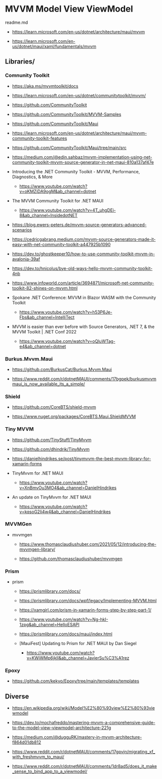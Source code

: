 # MVVM Model View ViewModel

readme.md

*   https://learn.microsoft.com/en-us/dotnet/architecture/maui/mvvm

*   https://learn.microsoft.com/en-us/dotnet/maui/xaml/fundamentals/mvvm

## Libraries/

### Comnunity Toolkit

*   https://aka.ms/mvvmtoolkit/docs

*   https://learn.microsoft.com/en-us/dotnet/communitytoolkit/mvvm/

*   https://github.com/CommunityToolkit

*   https://github.com/CommunityToolkit/MVVM-Samples

*   https://github.com/CommunityToolkit/Maui

*   https://learn.microsoft.com/en-us/dotnet/architecture/maui/mvvm-community-toolkit-features

*   https://github.com/CommunityToolkit/Maui/tree/main/src

*   https://medium.com/@edin.sahbaz/mvvm-implementation-using-net-community-toolkit-mvvm-source-generator-in-net-maui-810a137af47e

*   Introducing the .NET Community Toolkit - MVVM, Performance, Diagnostics, & More

    *   https://www.youtube.com/watch?v=oKMZiDA9ogM&ab_channel=dotnet

*   The MVVM Community Toolkit for .NET MAUI

    *   https://www.youtube.com/watch?v=4T_uhgDEi-8&ab_channel=InsidedotNET

*   https://blog.ewers-peters.de/mvvm-source-generators-advanced-scenarios

*   https://cedricgabrang.medium.com/mvvm-source-generators-made-it-easy-with-net-community-toolkit-a447925b1090

*   https://dev.to/ghostkeeper10/how-to-use-community-toolkit-mvvm-in-avalonia-39af

*   https://dev.to/hnicolus/bye-old-ways-hello-mvvm-community-toolkit-4nb

*   https://www.infoworld.com/article/3694871/microsoft-net-community-toolkit-82-shines-on-mvvm.html

*   Spokane .NET Conference: MVVM in Blazor WASM with the Community Toolkit

    *   https://www.youtube.com/watch?v=h53P6Je-Fbs&ab_channel=IntelliTect

*   MVVM is easier than ever before with Source Generators, .NET 7, & the MVVM Toolkit | .NET Conf 2022

    *   https://www.youtube.com/watch?v=oQluWTag-e4&ab_channel=dotnet

### Burkus.Mvvm.Maui

*   https://github.com/BurkusCat/Burkus.Mvvm.Maui

*   https://www.reddit.com/r/dotnetMAUI/comments/17bgpek/burkusmvvmmaui_is_now_available_its_a_simple/


### Shield

*   https://github.com/CoreBTS/shield-mvvm

*   https://www.nuget.org/packages/CoreBTS.Maui.ShieldMVVM

### Tiny MVVM

*   https://github.com/TinyStuff/TinyMvvm

*   https://github.com/dhindrik/TinyMvvm

*   https://danielhindrikes.se/post/tinymvvm-the-best-mvvm-library-for-xamarin-forms

*   TinyMvvm for .NET MAUI

    *   https://www.youtube.com/watch?v=XnBmvOu3MO4&ab_channel=DanielHindrikes

*   An update on TinyMvvm for .NET MAUI

    *   https://www.youtube.com/watch?v=kqsoG2Ii4w4&ab_channel=DanielHindrikes

### MVVMGen

*   mvvmgen

    *   https://www.thomasclaudiushuber.com/2021/05/12/introducing-the-mvvmgen-library/

    *   https://github.com/thomasclaudiushuber/mvvmgen

### Prism 

*   prism 

    *   https://prismlibrary.com/docs/

    *   https://prismlibrary.com/docs/wpf/legacy/Implementing-MVVM.html

    *   https://xamgirl.com/prism-in-xamarin-forms-step-by-step-part-1/

    *   https://www.youtube.com/watch?v=Ng-hkI-1zpg&ab_channel=HelloESAPI

    *   https://prismlibrary.com/docs/maui/index.html

    *   [MauiFest] Updating to Prism for .NET MAUI by Dan Siegel

        *   https://www.youtube.com/watch?v=KWiWMp6jklI&ab_channel=JavierSu%C3%A1rez


### Epoxy

*   https://github.com/kekyo/Epoxy/tree/main/templates/templates

## Diverse

*   https://en.wikipedia.org/wiki/Model%E2%80%93view%E2%80%93viewmodel

*   https://dev.to/mochafreddo/mastering-mvvm-a-comprehensive-guide-to-the-model-view-viewmodel-architecture-221g

*   https://medium.com/@dugguRK/mastery-in-mvvm-architecture-f864d01db812

*   https://www.reddit.com/r/dotnetMAUI/comments/17gpvjn/migrating_xf_with_freshmvvm_to_maui/


*   https://www.reddit.com/r/dotnetMAUI/comments/1dr8ad5/does_it_make_sense_to_bind_app_to_a_viewmodel/